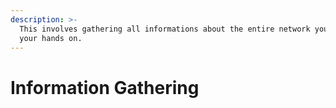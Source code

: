 ```yaml
---
description: >-
  This involves gathering all informations about the entire network you can lay
  your hands on.
---
```


# Information Gathering

